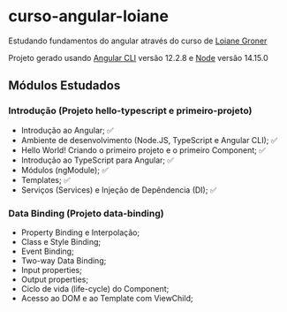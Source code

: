 # curso-angular-loiane
Estudando fundamentos do angular através do curso de [Loiane Groner](https://github.com/loiane)

Projeto gerado usando [Angular CLI](https://github.com/angular/angular-cli) versão 12.2.8 e [Node](https://github.com/nodejs/node) versão 14.15.0

## Módulos Estudados
### Introdução (Projeto hello-typescript e primeiro-projeto)
- Introdução ao Angular; ✅
- Ambiente de desenvolvimento (Node.JS, TypeScript e Angular CLI); ✅
- Hello World! Criando o primeiro projeto e o primeiro Component; ✅
- Introdução ao TypeScript para Angular; ✅
- Módulos (ngModule); ✅
- Templates; ✅
- Serviços (Services) e Injeção de Depêndencia (DI); ✅


### Data Binding (Projeto data-binding)
- Property Binding e Interpolação;
- Class e Style Binding;
- Event Binding;
- Two-way Data Binding;
- Input properties;
- Output properties;
- Ciclo de vida (life-cycle) do Component;
- Acesso ao DOM e ao Template com ViewChild;
